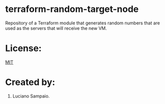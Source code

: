 # terraform-random-target-node
Repository of a Terraform module that generates random numbers that are used as the servers that will receive the new VM.

# License:

[MIT](LICENSE "MIT License")

# Created by: 

1. Luciano Sampaio.

